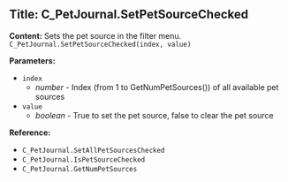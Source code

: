 ## Title: C_PetJournal.SetPetSourceChecked

**Content:**
Sets the pet source in the filter menu.
`C_PetJournal.SetPetSourceChecked(index, value)`

**Parameters:**
- `index`
  - *number* - Index (from 1 to GetNumPetSources()) of all available pet sources
- `value`
  - *boolean* - True to set the pet source, false to clear the pet source

**Reference:**
- `C_PetJournal.SetAllPetSourcesChecked`
- `C_PetJournal.IsPetSourceChecked`
- `C_PetJournal.GetNumPetSources`